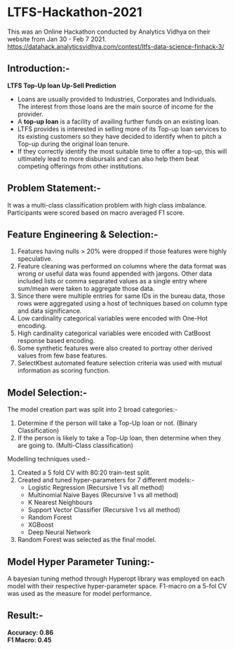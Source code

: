 # LTFS-Hackathon-2021
This was an Online Hackathon conducted by Analytics Vidhya on their website from Jan 30 - Feb 7 2021.
https://datahack.analyticsvidhya.com/contest/ltfs-data-science-finhack-3/

## Introduction:-
**LTFS Top-Up loan Up-Sell Prediction**
* Loans are usually provided to Industries, Corporates and Individuals. The interest from those loans are the main source of income for the provider.
* A **top-up loan** is a facility of availing further funds on an existing loan.
* LTFS provides is interested in selling more of its Top-up loan services to its existing customers so they have decided to identify when to pitch a Top-up during the original loan tenure.
* If they correctly identify the most suitable time to offer a top-up, this will ultimately lead to more disbursals and can also help them beat competing offerings from other institutions.

## Problem Statement:-
It was a multi-class classification problem with high class imbalance. Participants were scored based on macro averaged F1 score.

## Feature Engineering & Selection:-
1. Features having nulls > 20% were dropped if those features were highly speculative.
2. Feature cleaning was performed on columns where the data format was wrong or useful data was found appended with jargons. Other data included lists or comma separated values as a single entry where sum/mean were taken to aggregate those data.
3. Since there were multiple entries for same IDs in the bureau data, those rows were aggregated using a host of techniques based on column type and data significance.
4. Low cardinality categorical variables were encoded with One-Hot encoding.
5. High cardinality categorical variables were encoded with CatBoost response based encoding.
6. Some synthetic features were also created to portray other derived values from few base features.
7. SelectKbest automated feature selection criteria was used with mutual information as scoring function.

## Model Selection:-
The model creation part was split into 2 broad categories:-
1. Determine if the person will take a Top-Up loan or not. (Binary Classification)
2. If the person is likely to take a Top-Up loan, then determine when they are going to. (Multi-Class classification)

Modelling techniques used:-
1. Created a 5 fold CV with 80:20 train-test split.
2. Created and tuned hyper-parameters for 7 different models:-
    * Logistic Regression (Recursive 1 vs all method)
    * Multinomial Naive Bayes (Recursive 1 vs all method)
    * K Nearest Neighbours
    * Support Vector Classifier (Recursive 1 vs all method)
    * Random Forest
    * XGBoost
    * Deep Neural Network
3. Random Forest was selected as the final model.

## Model Hyper Parameter Tuning:-
A bayesian tuning method through Hyperopt library was employed on each model with their respective hyper-parameter space. F1-macro on a 5-fol CV was used as the measure for model performance.

## Result:-
**Accuracy: 0.86  
F1 Macro: 0.45**
